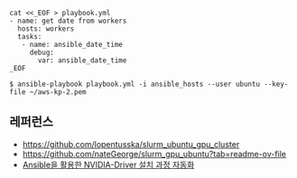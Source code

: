 ```
cat <<_EOF > playbook.yml
- name: get date from workers
  hosts: workers
  tasks:
   - name: ansible_date_time
     debug:
       var: ansible_date_time
_EOF
```

```
$ ansible-playbook playbook.yml -i ansible_hosts --user ubuntu --key-file ~/aws-kp-2.pem
```






## 레퍼런스 ##
* https://github.com/lopentusska/slurm_ubuntu_gpu_cluster
* https://github.com/nateGeorge/slurm_gpu_ubuntu?tab=readme-ov-file
* [Ansible을 활용한 NVIDIA-Driver 설치 과정 자동화](https://velog.io/@todd98/Ansible%EC%9D%84-%ED%99%9C%EC%9A%A9%ED%95%9C-NVIDIA-Driver-%EC%84%A4%EC%B9%98-%EA%B3%BC%EC%A0%95-%EC%9E%90%EB%8F%99%ED%99%94)

